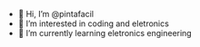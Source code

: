 - 👋 Hi, I’m @pintafacil
- 👀 I’m interested in coding and eletronics
- 🌱 I’m currently learning eletronics engineering

<!---
- 💞️ I’m looking to collaborate on ...
- 📫 How to reach me ...


pintafacil/pintafacil is a ✨ special ✨ repository because its `README.md` (this file) appears on your GitHub profile.
You can click the Preview link to take a look at your changes.
--->
